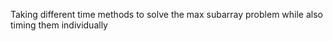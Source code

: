 Taking different time methods to solve the max subarray problem while also timing them individually
